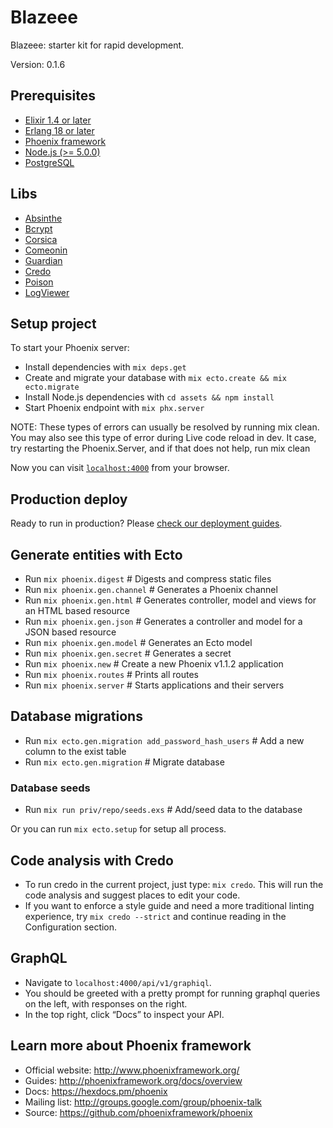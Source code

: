 # Blazeee
Blazeee: starter kit for rapid development.

Version: 0.1.6

## Prerequisites
  * [Elixir 1.4 or later](https://elixir-lang.org/)
  * [Erlang 18 or later](https://www.erlang.org/)
  * [Phoenix framework](https://phoenixframework.org/)
  * [Node.js (>= 5.0.0)](https://nodejs.org/en/)
  * [PostgreSQL](https://www.postgresql.org/)

## Libs
  * [Absinthe](https://github.com/absinthe-graphql/absinthe)
  * [Bcrypt](https://github.com/riverrun/bcrypt_elixir)
  * [Corsica](https://github.com/whatyouhide/corsica)
  * [Comeonin](https://github.com/riverrun/comeonin)
  * [Guardian](https://github.com/ueberauth/guardian)
  * [Credo](https://github.com/rrrene/credo)
  * [Poison](https://github.com/devinus/poison)
  * [LogViewer](https://github.com/shufo/log_viewer)

## Setup project
To start your Phoenix server:
  * Install dependencies with `mix deps.get`
  * Create and migrate your database with `mix ecto.create && mix ecto.migrate`
  * Install Node.js dependencies with `cd assets && npm install`
  * Start Phoenix endpoint with `mix phx.server`

NOTE: These types of errors can usually be resolved by running mix clean. You may also see this type of error during Live code reload in dev. It case, try restarting the Phoenix.Server, and if that does not help, run mix clean

Now you can visit [`localhost:4000`](http://localhost:4000) from your browser.

## Production deploy
Ready to run in production? Please [check our deployment guides](http://www.phoenixframework.org/docs/deployment).

## Generate entities with Ecto
  * Run `mix phoenix.digest`      # Digests and compress static files
  * Run `mix phoenix.gen.channel` # Generates a Phoenix channel
  * Run `mix phoenix.gen.html`    # Generates controller, model and views for an HTML based resource
  * Run `mix phoenix.gen.json`    # Generates a controller and model for a JSON based resource
  * Run `mix phoenix.gen.model`   # Generates an Ecto model
  * Run `mix phoenix.gen.secret`  # Generates a secret
  * Run `mix phoenix.new`         # Create a new Phoenix v1.1.2 application
  * Run `mix phoenix.routes`      # Prints all routes
  * Run `mix phoenix.server`      # Starts applications and their servers

## Database migrations
  * Run `mix ecto.gen.migration add_password_hash_users`  # Add a new column to the exist table
  * Run `mix ecto.gen.migration`                          # Migrate database

### Database seeds
  * Run `mix run priv/repo/seeds.exs`  # Add/seed data to the database

Or you can run `mix ecto.setup` for setup all process.

## Code analysis with Credo
  * To run credo in the current project, just type: `mix credo`. This will run the code analysis and suggest places to edit your code.
  * If you want to enforce a style guide and need a more traditional linting experience, try `mix credo --strict` and continue reading in the Configuration section.

## GraphQL
  * Navigate to `localhost:4000/api/v1/graphiql`. 
  * You should be greeted with a pretty prompt for running graphql queries on the left, with responses on the right. 
  * In the top right, click “Docs” to inspect your API.

## Learn more about Phoenix framework
  * Official website: http://www.phoenixframework.org/
  * Guides: http://phoenixframework.org/docs/overview
  * Docs: https://hexdocs.pm/phoenix
  * Mailing list: http://groups.google.com/group/phoenix-talk
  * Source: https://github.com/phoenixframework/phoenix
